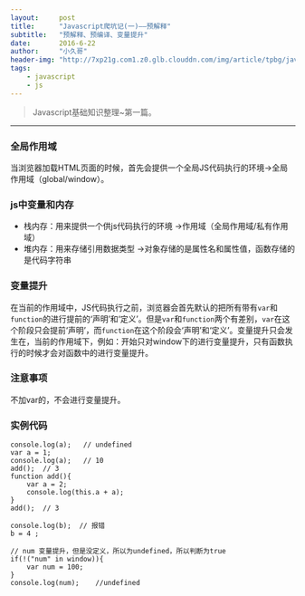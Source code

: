 ```yaml
---
layout:     post
title:      "Javascript爬坑记(一)——预解释"
subtitle:   "预解释、预编译、变量提升"
date:       2016-6-22
author:     "小久哥"
header-img: "http://7xp21g.com1.z0.glb.clouddn.com/img/article/tpbg/javascript.jpg"
tags:
    - javascript
    - js
---
```


> Javascript基础知识整理~第一篇。

***

### 全局作用域
当浏览器加载HTML页面的时候，首先会提供一个全局JS代码执行的环境->全局作用域（global/window）。

### js中变量和内存
* 栈内存：用来提供一个供js代码执行的环境 ->作用域（全局作用域/私有作用域）
* 堆内存：用来存储引用数据类型  ->对象存储的是属性名和属性值，函数存储的是代码字符串

### 变量提升
在当前的作用域中，JS代码执行之前，浏览器会首先默认的把所有带有`var`和`function`的进行提前的‘声明’和‘定义’。但是`var`和`function`两个有差别，`var`在这个阶段只会提前‘声明’，而`function`在这个阶段会‘声明’和‘定义’。变量提升只会发生在，当前的作用域下，例如：开始只对window下的进行变量提升，只有函数执行的时候才会对函数中的进行变量提升。

### 注意事项
不加var的，不会进行变量提升。

### 实例代码

```
console.log(a);   // undefined
var a = 1; 
console.log(a);   // 10
add();  // 3
function add(){
	var a = 2; 
	console.log(this.a + a); 
}
add();  // 3

console.log(b);  // 报错
b = 4 ;
```

```
// num 变量提升，但是没定义，所以为undefined，所以判断为true
if(!("num" in window)){
	var num = 100;
}
console.log(num);    //undefined
```
